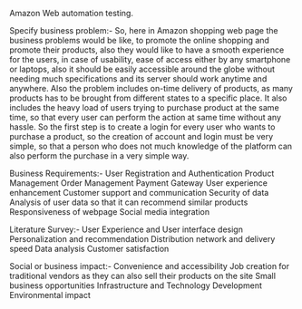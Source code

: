 Amazon Web automation testing.



Specify business problem:-
So, here in Amazon shopping web page the business problems would be like, to promote the online shopping and promote their products, also they would like to have a smooth experience for the users, in case of usability, ease of access either by any smartphone or laptops, also it should be easily accessible around the globe without needing much specifications and its server should work anytime and anywhere.
Also the problem includes on-time delivery of products, as many products has to be brought from different states to a specific place.
It also includes the heavy load of users trying to purchase product at the same time, so that every user can perform the action at same time without any hassle.
So the first step is to create a login for every user who wants to purchase a product, so the creation of account and login must be very simple, so that a person who does not much knowledge of the platform can also perform the purchase in a very simple way.



Business Requirements:-
User Registration and Authentication
Product Management
Order Management
Payment Gateway
User experience enhancement
Customer support and communication
Security of data
Analysis of user data so that it can recommend  similar products
Responsiveness of webpage
Social media integration



Literature Survey:-
User Experience and User interface design
Personalization and recommendation
Distribution network and delivery speed
Data analysis
Customer satisfaction




Social or business impact:-
Convenience and accessibility
Job creation for traditional vendors as they can also sell their products on the site
Small business opportunities
Infrastructure and Technology Development
Environmental impact
